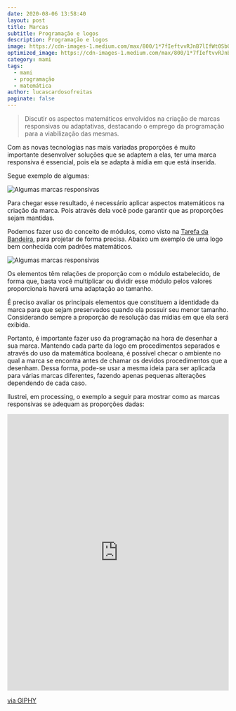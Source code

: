 ```yaml
---
date: 2020-08-06 13:58:40
layout: post
title: Marcas
subtitle: Programação e logos
description: Programação e logos
image: https://cdn-images-1.medium.com/max/800/1*7fIeftvvRJnB7lIfWt0SbQ.gif
optimized_image: https://cdn-images-1.medium.com/max/800/1*7fIeftvvRJnB7lIfWt0SbQ.gif
category: mami
tags:
  - mami
  - programação
  - matemática
author: lucascardosofreitas
paginate: false
---
```


>  Discutir os aspectos matemáticos envolvidos na criação de marcas responsivas ou adaptativas, destacando o emprego da programação para a viabilização das mesmas.

Com as novas tecnologias nas mais variadas proporções é muito importante desenvolver soluções que se adaptem a elas, ter uma marca responsiva é essencial, pois ela se adapta à mídia em que está inserida.  

Segue exemplo de algumas:

![Algumas marcas responsivas](https://lukas380.github.io/assets/img/post_img_body/marcas_responsivas.jpeg)

Para chegar esse resultado, é necessário aplicar aspectos matemáticos na criação da marca. Pois através dela você pode garantir que as proporções sejam mantidas. 

Podemos fazer uso do conceito de módulos, como visto na [Tarefa da Bandeira](https://lukas380.github.io/bandeira/), para projetar de forma precisa. Abaixo um exemplo de uma logo bem conhecida com padrões matemáticos.

![Algumas marcas responsivas](https://miro.medium.com/max/2488/0*4KLd210Gofj3q8EL.jpg)

Os elementos têm relações de proporção com o módulo estabelecido, de forma que, basta você multiplicar ou dividir esse módulo pelos valores proporcionais haverá uma adaptação ao tamanho. 

É preciso avaliar os principais elementos que constituem a identidade da marca para que sejam preservados quando ela possuir seu menor tamanho. Considerando sempre a proporção de resolução das mídias em que ela será exibida.

Portanto, é importante fazer uso da programação na hora de desenhar a sua marca. Mantendo cada parte da logo em procedimentos separados e através do uso da matemática booleana, é possível checar o ambiente no qual a marca se encontra antes de chamar os devidos procedimentos que a desenham. Dessa forma, pode-se usar a mesma ideia para ser aplicada para várias marcas diferentes, fazendo apenas pequenas alterações dependendo de cada caso.

Ilustrei, em processing, o exemplo a seguir para mostrar como as marcas responsivas se adequam as proporções dadas:

<div style="width:100%;height:0;padding-bottom:125%;position:relative;"><iframe src="https://giphy.com/embed/h4HdYzXb5657HMFNSu" width="100%" height="100%" style="position:absolute" frameBorder="0" class="giphy-embed" allowFullScreen></iframe></div><p><a href="https://giphy.com/gifs/logo-marcas-responsivas-h4HdYzXb5657HMFNSu">via GIPHY</a></p>